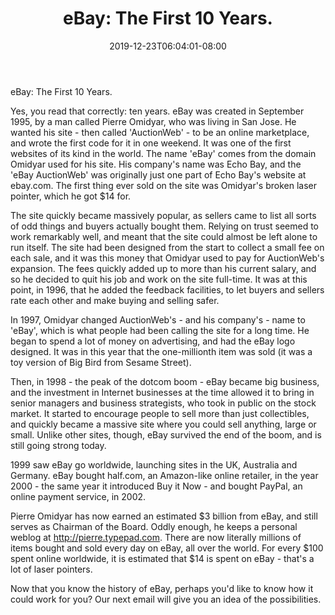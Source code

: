 ﻿---
title: "eBay: The First 10 Years."
date: 2019-12-23T06:04:01-08:00
description: "40 ebay articles Tips for Web Success"
featured_image: "/images/40 ebay articles.jpg"
tags: ["40 ebay articles"]
---

eBay: The First 10 Years.

Yes, you read that correctly: ten years. eBay was created in September 1995, by a man called Pierre Omidyar, who was living in San Jose. He wanted his site - then called 'AuctionWeb' - to be an online marketplace, and wrote the first code for it in one weekend. It was one of the first websites of its kind in the world. The name 'eBay' comes from the domain Omidyar used for his site. His company's name was Echo Bay, and the 'eBay AuctionWeb' was originally just one part of Echo Bay's website at ebay.com. The first thing ever sold on the site was Omidyar's broken laser pointer, which he got $14 for.

The site quickly became massively popular, as sellers came to list all sorts of odd things and buyers actually bought them. Relying on trust seemed to work remarkably well, and meant that the site could almost be left alone to run itself. The site had been designed from the start to collect a small fee on each sale, and it was this money that Omidyar used to pay for AuctionWeb's expansion. The fees quickly added up to more than his current salary, and so he decided to quit his job and work on the site full-time. It was at this point, in 1996, that he added the feedback facilities, to let buyers and sellers rate each other and make buying and selling safer.

In 1997, Omidyar changed AuctionWeb's - and his company's - name to 'eBay', which is what people had been calling the site for a long time. He began to spend a lot of money on advertising, and had the eBay logo designed. It was in this year that the one-millionth item was sold (it was a toy version of Big Bird from Sesame Street).

Then, in 1998 - the peak of the dotcom boom - eBay became big business, and the investment in Internet businesses at the time allowed it to bring in senior managers and business strategists, who took in public on the stock market. It started to encourage people to sell more than just collectibles, and quickly became a massive site where you could sell anything, large or small. Unlike other sites, though, eBay survived the end of the boom, and is still going strong today.

1999 saw eBay go worldwide, launching sites in the UK, Australia and Germany. eBay bought half.com, an Amazon-like online retailer, in the year 2000 - the same year it introduced Buy it Now - and bought PayPal, an online payment service, in 2002.

Pierre Omidyar has now earned an estimated $3 billion from eBay, and still serves as Chairman of the Board. Oddly enough, he keeps a personal weblog at http://pierre.typepad.com. There are now literally millions of items bought and sold every day on eBay, all over the world. For every $100 spent online worldwide, it is estimated that $14 is spent on eBay - that's a lot of laser pointers.

Now that you know the history of eBay, perhaps you'd like to know how it could work for you? Our next email will give you an idea of the possibilities.
